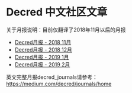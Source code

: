 # Decred 中文社区文章

关于月报说明：目前仅翻译了2018年11月以后的月报 <br/>
* [Decred月报 - 2018 11月](201811_DecredJournalCN.md)<br/>
* [Decred月报 - 2018 12月](201812_DecredJournalCN.md)<br/>
* [Decred月报 - 2019 1月](201901_DecredJournalCN.md)<br/>
* [Decred月报 - 2019 2月](201902_DecredJournalCN.md)<br/>

英文完整月报decred_journals请参考：https://medium.com/decred/journals/home
